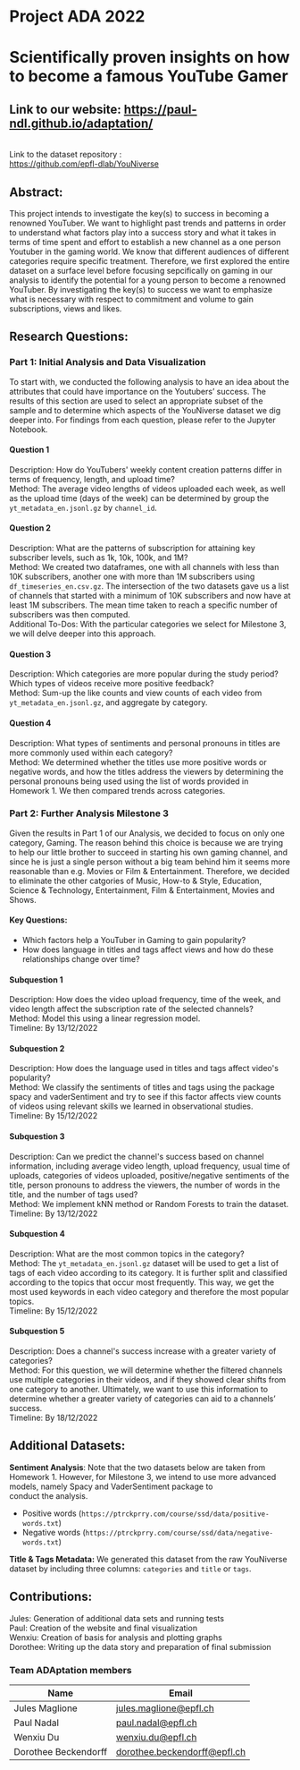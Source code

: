# Project ADA 2022
# Scientifically proven insights on how to become a famous YouTube Gamer

## Link to our website: https://paul-ndl.github.io/adaptation/

\
Link to the dataset repository : \
https://github.com/epfl-dlab/YouNiverse

## Abstract: 

This project intends to investigate the key(s) to success in becoming a renowned YouTuber. We want to highlight past trends and patterns in order to understand what factors play into a success story and what it takes in terms of time spent and effort to establish a new channel as a one person Youtuber in the gaming world. We know that different audiences of different categories require specific treatment. Therefore, we first explored the entire dataset on a surface level before focusing sepcifically on gaming in our analysis to identify the potential for a young person to become a renowned YouTuber. By investigating the key(s) to success we want to emphasize what is necessary with respect to commitment and volume to gain subscriptions, views and likes.

## Research Questions:

### Part 1: Initial Analysis and Data Visualization

To start with, we conducted the following analysis to have an idea about the attributes that could have importance on the Youtubers’ success. The results of this section are used to select an appropriate subset of the sample and to determine which aspects of the YouNiverse dataset we dig deeper into. For findings from each question, please refer to the Jupyter Notebook.

#### Question 1
Description: How do YouTubers' weekly content creation patterns differ in terms of frequency, length, and upload time? \
Method: The average video lengths of videos uploaded each week, as well as the upload time (days of the week) can be determined by group the `yt_metadata_en.jsonl.gz` by `channel_id`.

#### Question 2
Description: What are the patterns of subscription for attaining key subscriber levels, such as 1k, 10k, 100k, and 1M? \
Method: We created two dataframes, one with all channels with less than 10K subscribers, another one with more than 1M subscribers using `df_timeseries_en.csv.gz`. The intersection of the two datasets gave us a list of channels that started with a minimum of 10K subscribers and now have at least 1M subscribers. The mean time taken to reach a specific number of subscribers was then computed. \
Additional To-Dos: With the particular categories we select for Milestone 3, we will delve deeper into this approach.


#### Question 3
Description: Which categories are more popular during the study period? Which types of videos receive more positive feedback? \
Method: Sum-up the like counts and view counts of each video from `yt_metadata_en.jsonl.gz`, and aggregate by category.

#### Question 4
Description: What types of sentiments and personal pronouns in titles are more commonly used within each category? \
Method: We determined whether the titles use more positive words or negative words, and how the titles address the viewers by determining the personal pronouns being used using the list of words provided in Homework 1. We then compared trends across categories.

### Part 2: Further Analysis Milestone 3

Given the results in Part 1 of our Analysis, we decided to focus on only one category, Gaming. The reason behind this choice is because we are trying to help our little brother to succeed in starting his own gaming channel, and since he is just a single person without a big team behind him it seems more reasonable than e.g. Movies or Film & Entertainment. Therefore, we decided to eliminate the other catgories of Music, How-to & Style, Education, Science & Technology, Entertainment, Film & Entertainment, Movies and Shows.

#### Key Questions:
 - Which factors help a YouTuber in Gaming to gain popularity?
 - How does language in titles and tags affect views and how do these relationships change over time?


#### Subquestion 1
Description: How does the video upload frequency, time of the week, and video length affect the subscription rate of the selected channels? \
Method: Model this using a linear regression model. \
Timeline: By 13/12/2022 


#### Subquestion 2
Description: How does the language used in titles and tags affect video's popularity? \
Method: We classify the sentiments of titles and tags using the package spacy and vaderSentiment and try to see if this factor affects view counts of videos using relevant skills we learned in observational studies. \
Timeline: By 15/12/2022 


#### Subquestion 3
Description: Can we predict the channel's success based on channel information, including average video length, upload frequency, usual time of uploads, categories of videos uploaded, positive/negative sentiments of the title, person pronouns to address the viewers, the number of words in the title, and the number of tags used? \
Method: We implement kNN method or Random Forests to train the dataset. \
Timeline: By 13/12/2022 


#### Subquestion 4 
Description: What are the most common topics in the category? \
Method: The `yt_metadata_en.jsonl.gz` dataset will be used to get a list of tags of each video according to its category. It is further split and classified according to the topics that occur most frequently. This way, we get the most used keywords in each video category and therefore the most popular topics. \
Timeline: By 15/12/2022 


#### Subquestion 5
Description: Does a channel's success increase with a greater variety of categories? \
Method: For this question, we will determine whether the filtered channels use multiple categories in their videos, and if they showed clear shifts from one category to another. Ultimately, we want to use this information to determine whether a greater variety of categories can aid to a channels’ success. \
Timeline: By 18/12/2022 


## Additional Datasets:
**Sentiment Analysis**: Note that the two datasets below are taken from Homework 1. However, for Milestone 3, we intend to use more advanced models, namely Spacy and VaderSentiment package to conduct the analysis.
- Positive words (`https://ptrckprry.com/course/ssd/data/positive-words.txt`)
- Negative words (`https://ptrckprry.com/course/ssd/data/negative-words.txt`)

**Title & Tags Metadata:** We generated this dataset from the raw YouNiverse dataset by including three columns: `categories` and `title` or `tags`.

## Contributions:
Jules: Generation of additional data sets and running tests \
Paul: Creation of the website and final visualization \
Wenxiu: Creation of basis for analysis and plotting graphs \
Dorothee: Writing up the data story and preparation of final submission


### Team ADAptation members

| **Name**                 | **Email**                        |
| -------------------- | ---------------------------- |
| Jules Maglione       | jules.maglione@epfl.ch       |
| Paul Nadal           | paul.nadal@epfl.ch           |
| Wenxiu Du            | wenxiu.du@epfl.ch            |
| Dorothee Beckendorff | dorothee.beckendorff@epfl.ch |
